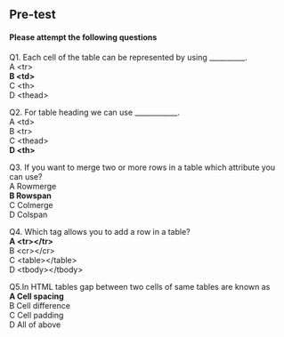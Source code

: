## Pre-test
#### Please attempt the following questions

Q1. Each cell of the table can be represented by using __________.<br>
A  &lt;tr&gt;<br>
<b>B  &lt;td&gt;</b><br>
C &lt;th&gt;<br>
D  &lt;thead&gt;<br>

Q2. For table heading we can use ____________.<br>
A  &lt;td&gt;<br>
B  &lt;tr&gt;<br>
C &lt;thead&gt;<br>
<b>D  &lt;th&gt;</b><br>

Q3. If you want to merge two or more rows in a table which attribute you can use?<br>
A  Rowmerge<br>
<b>B  Rowspan</b><br>
C Colmerge<br>
D  Colspan<br>

Q4. Which tag allows you to add a row in a table?<br>
<b>A  &lt;tr&gt;&lt;/tr&gt;</b><br>
B  &lt;cr&gt;&lt;/cr&gt;<br>
C  &lt;table&gt;&lt;/table&gt;<br>
D  &lt;tbody&gt;&lt;/tbody&gt;<br>

Q5.In HTML tables gap between two cells of same tables are known as<br>
<b>A  Cell spacing</b><br>
B  Cell difference<br>
C  Cell padding<br>
D  All of above<br>
